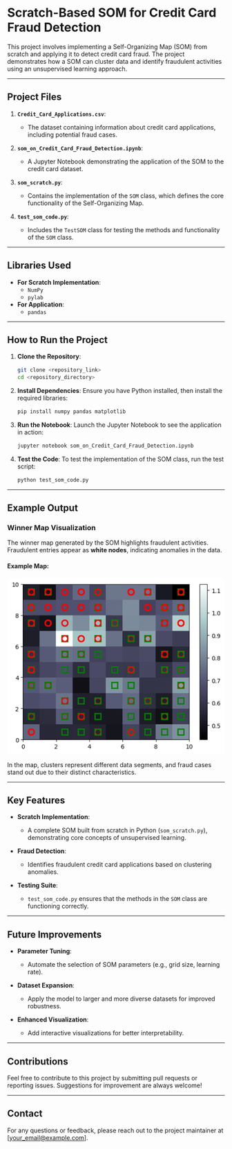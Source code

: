 # Scratch-Based SOM for Credit Card Fraud Detection

This project involves implementing a Self-Organizing Map (SOM) from scratch and applying it to detect credit card fraud. The project demonstrates how a SOM can cluster data and identify fraudulent activities using an unsupervised learning approach.

---

## Project Files

1. **`Credit_Card_Applications.csv`**:
   - The dataset containing information about credit card applications, including potential fraud cases.

2. **`som_on_Credit_Card_Fraud_Detection.ipynb`**:
   - A Jupyter Notebook demonstrating the application of the SOM to the credit card dataset.

3. **`som_scratch.py`**:
   - Contains the implementation of the `SOM` class, which defines the core functionality of the Self-Organizing Map.

4. **`test_som_code.py`**:
   - Includes the `TestSOM` class for testing the methods and functionality of the `SOM` class.

---

## Libraries Used

- **For Scratch Implementation**:
  - `NumPy`
  - `pylab`
- **For Application**:
  - `pandas`

---

## How to Run the Project

1. **Clone the Repository**:
   ```bash
   git clone <repository_link>
   cd <repository_directory>
   ```

2. **Install Dependencies**:
   Ensure you have Python installed, then install the required libraries:
   ```bash
   pip install numpy pandas matplotlib
   ```

3. **Run the Notebook**:
   Launch the Jupyter Notebook to see the application in action:
   ```bash
   jupyter notebook som_on_Credit_Card_Fraud_Detection.ipynb
   ```

4. **Test the Code**:
   To test the implementation of the SOM class, run the test script:
   ```bash
   python test_som_code.py
   ```

---

## Example Output

### Winner Map Visualization
The winner map generated by the SOM highlights fraudulent activities. Fraudulent entries appear as **white nodes**, indicating anomalies in the data.

#### Example Map:
![Winner Map](som_map.png)

In the map, clusters represent different data segments, and fraud cases stand out due to their distinct characteristics.

---

## Key Features

- **Scratch Implementation**:
  - A complete SOM built from scratch in Python (`som_scratch.py`), demonstrating core concepts of unsupervised learning.

- **Fraud Detection**:
  - Identifies fraudulent credit card applications based on clustering anomalies.

- **Testing Suite**:
  - `test_som_code.py` ensures that the methods in the `SOM` class are functioning correctly.

---

## Future Improvements

- **Parameter Tuning**:
  - Automate the selection of SOM parameters (e.g., grid size, learning rate).

- **Dataset Expansion**:
  - Apply the model to larger and more diverse datasets for improved robustness.

- **Enhanced Visualization**:
  - Add interactive visualizations for better interpretability.

---

## Contributions

Feel free to contribute to this project by submitting pull requests or reporting issues. Suggestions for improvement are always welcome!

---

## Contact

For any questions or feedback, please reach out to the project maintainer at [your_email@example.com].

